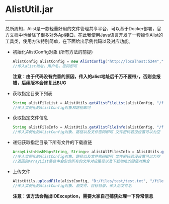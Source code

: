 # AlistUtil.jar

---

总所周知，Alist是一款轻量好用的文件管理共享平台，可以基于Docker部署，官方文档中也给除了很多对外Api接口，在此我使用Java语言开发了一套操作Alist的工具类，使用方法特别简单，在下面给出示例代码以及对应功能。

- 初始化AlistConfig对象 (所有方法的前提)

  ```java
  AlistConfig alistConfig = new AlistConfig("http://localhost:5244","admin","123456");
  //传入alist地址，用户名，密码即可
  ```

  **注意：由于代码没有完善的原因，传入的alist地址后千万不要带`/`，否则会报错，后续版本会修复此BUG**

- 获取指定目录下列表

  ```java
  String alistFileList = AlistUtils.getAlistFileList(alistConfig, "/files/test");
  //传入实例化的AlistConfig对象和路径即可
  ```

- 获取指定文件信息

  ```java
  String alistFileInfo = AlistUtils.getAlistFileInfo(alistConfig, "/files/test/test.txt", "");
  //传入实例化的AlistConfig对象、路径以及文件密码即可 文件密码若没设置可以为空
  ```

- 递归获取指定目录下所有文件的下载直链

  ```java
  ArrayList<HashMap<String, String>> alistAllFilesInfo = AlistUtils.getAlistAllFilesInfo(alistConfig, "/files/test", "");
  //传入实例化的AlistConfig对象、路径以及文件密码即可 文件密码若没设置可以为空
  //返回的ArrayList集合中会包含所有的文件对应路径以及下载地址的键值对集合
  ```

- 上传文件

  ```java
  AlistUtils.uploadFile(alistConfig, "D:/files/test/test.txt", "/files/test/test","test.txt");
  //传入实例化的AlistConfig对象、源文件、目标目录、传入后文件名
  ```

  **注意：该方法会抛出IOException，需要大家自己捕获处理一下异常信息**